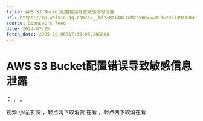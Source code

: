 ```yaml
---
title: AWS S3 Bucket配置错误导致敏感信息泄露
url: https://mp.weixin.qq.com/s?__biz=MzI4NTYwMzc5OQ==&mid=2247494406&idx=1&sn=98ed408ae45a4978280900855498300f
source: Doonsec's feed
date: 2024-07-25
fetch_date: 2025-10-06T17:39:03.288088
---
```


# AWS S3 Bucket配置错误导致敏感信息泄露

：
，
。

视频
小程序
赞
，轻点两下取消赞
在看
，轻点两下取消在看